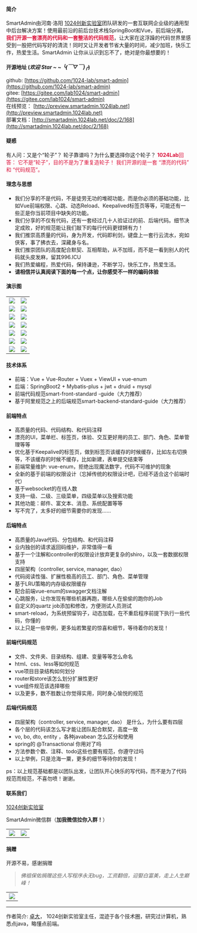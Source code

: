 #### 简介
SmartAdmin由河南·洛阳 [1024创新实验室](https://www.1024lab.net/)团队研发的一套互联网企业级的通用型中后台解决方案！使用最前沿的前后台技术栈SpringBoot和Vue，前后端分离，<font color="#DC143C">**我们开源一套漂亮的代码和一套整洁的代码规范**</font>，让大家在这浮躁的代码世界里感受到一股把代码写好的清流！同时又让开发者节省大量的时间，减少加班，快乐工作，热爱生活。SmartAdmin 让你从认识到忘不了，绝对是你最想要的！

#### 开源地址   (*欢迎 Star ~ ~  ╰(￣▽￣)╭*)
github: [https://github.com/1024-lab/smart-admin](https://github.com/1024-lab/smart-admin)  
gitee:  [https://gitee.com/lab1024/smart-admin](https://gitee.com/lab1024/smart-admin)  
在线预览： [http://preview.smartadmin.1024lab.net](http://preview.smartadmin.1024lab.net)  
部署文档：[http://smartadmin.1024lab.net/doc/2/168](http://smartadmin.1024lab.net/doc/2/168)

#### 疑惑
有人问：又是个“轮子”？ 轮子靠谱吗？为什么要选择你这个轮子？
<font color="#DC143C">**1024Lab**回答：
它不是“轮子”，目的不是为了重复造轮子！ 我们开源的是一套 “漂亮的代码” 和 “代码规范”。
</font>

#### 理念与思想
- 我们分享的不是代码，不是徒劳无功的堆砌功能，而是你必须的基础功能，比如Vue前端权限、心跳、动态Reload、Keepalived标签页等等，可能还有一些正是你当前项目中缺失的功能。
- 我们分享的不仅有代码，还有一套经过几十人验证过的前、后端代码。细节决定成败，好的规范能让我们敲下的每行代码更铿锵有力！
- 我们推崇高质量的代码，身为开发，代码即利剑，键盘上一套行云流水，宛如侠客，事了拂衣去，深藏身与名。
- 我们推崇团队的高度配合默契、互相帮助，从不加班，而不是一看到别人的代码就头皮发麻，留其996.ICU
- 我们热爱编程，热爱代码，保持谦逊，不断学习，快乐工作，热爱生活。
- **请相信并认真阅读下面的每一个点，让你感受不一样的编码体验**

#### 演示图
<table>
<tr>
  <td><img src="http://q8expnedf.bkt.clouddn.com/cut/1.1.0/11.png"/></td>
  <td><img src="http://q8expnedf.bkt.clouddn.com/cut/1.1.0/12.png"/></td>
</tr>
<tr>
  <td><img src="http://q8expnedf.bkt.clouddn.com/cut/1.1.0/11.png"/></td>
  <td><img src="http://q8expnedf.bkt.clouddn.com/cut/1.1.0/21.png"/></td>
</tr>
<tr>
  <td><img src="http://q8expnedf.bkt.clouddn.com/cut/1.1.0/31.png"/></td>
  <td><img src="http://q8expnedf.bkt.clouddn.com/cut/1.1.0/32.png"/></td>
</tr>
<tr>
  <td><img src="http://q8expnedf.bkt.clouddn.com/cut/1.1.0/41.png"/></td>
  <td><img src="http://q8expnedf.bkt.clouddn.com/cut/1.1.0/42.png"/></td>
</tr>
<tr>
  <td><img src="http://q8expnedf.bkt.clouddn.com/cut/1.1.0/51.png"/></td>
  <td><img src="http://q8expnedf.bkt.clouddn.com/cut/1.1.0/52.png"/></td>
</tr>
<tr>
  <td><img src="http://q8expnedf.bkt.clouddn.com/cut/1.1.0/61.png"/></td>
  <td><img src="http://q8expnedf.bkt.clouddn.com/cut/1.1.0/62.png"/></td>
</tr>
<tr>
  <td><img src="http://q8expnedf.bkt.clouddn.com/cut/1.1.0/71.png"/></td>
  <td><img src="http://q8expnedf.bkt.clouddn.com/cut/1.1.0/72.png"/></td>
</tr>
</table>


#### 技术体系
- 前端：Vue + Vue-Router + Vuex + ViewUI + vue-enum
- 后端：SpringBoot2 + Mybatis-plus + jwt + druid + mysql
- 前端代码规范smart-front-standard -guide（大力推荐）
- 基于阿里规范之上的后端规范smart-backend-standard-guide（大力推荐）

#### 前端特点
- 高质量的代码、代码结构、和代码注释
- 漂亮的UI，菜单栏、标签页，体验、交互更好用的员工、部门、角色、菜单管理等等
- 优化基于Keepalive的标签页，做到标签页该缓存的时候缓存，比如左右切换等，不该缓存的时候不缓存，比如新建，表单提交结束等
- 前端常量维护: vue-enum，拒绝出现魔法数字，代码不可维护的现象
- 全新的基于前端的权限设计（忘掉传统的权限设计吧，已经不适合这个前端时代）
- 基于websocket的在线人数
- 支持一级、二级、三级菜单，四级菜单以及搜索功能
- 其他功能：邮件、富文本、消息、系统配置等等
- 写不完了，太多好的细节需要你的发现......

#### 后端特点
- 高质量的Java代码、分包结构、和代码注释
- 业内独创的请求返回码维护，非常值得一看
- 基于一个注解和controller的权限设计放弃更复杂的shiro，以及一套数据权限支持
- 四层架构（controller, service, manager, dao）
- 代码阅读性强、扩展性极高的员工、部门、角色、菜单管理
- 基于LRU策略的内存级权限缓存
- 配合前端vue-enum的swagger文档注解
- 心跳服务，让你发现有哪些机器再跑，哪些人在偷偷的跑你的Job
- 自定义的quartz job添加和修改，方便测试人员测试
- smart-reload，为系统预留钩子，动态加载，在不重启程序前提下执行一些代码，你懂的
- 以上只是一些举例，更多灿若繁星的惊喜和细节，等待着你的发现！

#### 前端代码规范
- 文件、文件夹、目录结构、组建、变量等等怎么命名
- html、css、less等如何规范
- vue项目目录结构如何划分
- router和store该怎么划分扩展性更好
- vue组件规范该选择哪些
- 以及更多，数不胜数让你觉得实用，同时身心愉悦的规范

#### 后端代码规范
- 四层架构（controller, service, manager, dao） 是什么，为什么要有四层
- 各个层的代码该怎么写才能让团队配合默契，高度一致
- vo, bo, dto, entity ，各种javabean 怎么区分和使用
- spring的 @Transactional 你用对了吗
- 方法参数个数、注释、todo这些也要有规范，你遵守过吗
- 以上举例，只是沧海一粟，更多的细节等待你的发现！

ps：以上规范基础都是以团队出发，让团队开心快乐的写代码，而不是为了代码规范而规范，不喜勿喷！谢谢。

#### 联系我们

[1024创新实验室](https://www.1024lab.net/)

SmartAdmin微信群（**加我微信拉你入群！**）

<table>
<tr>
  <td><img src="http://q8expnedf.bkt.clouddn.com/wechat/zhuoda-wechat.jpg"/></td>
  <td><img src="http://q8expnedf.bkt.clouddn.com/qq/smart-admin-qq-group.png"/></td>
</tr>
</table>

#### 捐赠
开源不易，感谢捐赠
>*佛祖保佑捐赠这些人写程序永无bug，工资翻倍，迎娶白富美，走上人生巅峰！*
<table>
<tr>
  <td><img src="http://q8expnedf.bkt.clouddn.com/wechat/zhuoda-wechat-money-v1.jpg"/></td>
</tr>
</table>

---
作者简介:
[卓大](https://zhuoluodada.cn)， 1024创新实验室主任，混迹于各个技术圈，研究过计算机，熟悉点java，略懂点前端。
